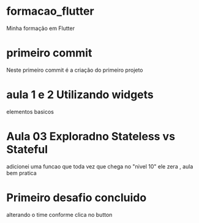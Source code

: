# formacao_flutter
Minha formação em Flutter

# primeiro commit
Neste primeiro commit é a criação do primeiro projeto

# aula 1 e 2 Utilizando widgets
elementos basicos

# Aula 03 Exploradno Stateless vs Stateful
adicionei uma funcao que toda vez que chega no "nivel 10" ele zera , aula bem pratica

# Primeiro desafio concluido
alterando o time conforme clica no button